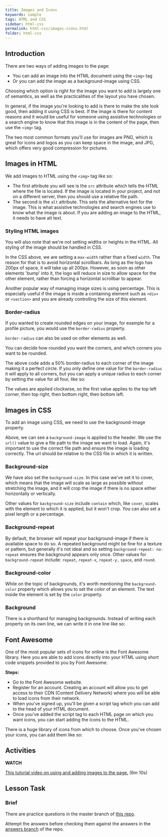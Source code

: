```yaml
---
title: Images and Icons
keywords: sample
tags: HTML and CSS
sidebar: html-css
permalink: html-css/images-icons.html
folder: html-css
---
```

## Introduction

There are two ways of adding images to the page:

- You can add an image into the HTML document using the `<img>` tag
- Or you can add the image as a background-image using CSS. 

Choosing which option is right for the image you want to add is largely one of semantics, as well as the practicalities of the layout you have chosen.

In general, if the image you're looking to add is there to make the site look good, then adding it using CSS is best. If the image is there for content reasons and it would be useful for someone using assistive technologies or a search engine to know that this image is in the content of the page, then use the `<img>` tag. 

The two most common formats you'll use for images are PNG, which is great for icons and logos as you can keep space in the image, and JPG, which offers very good compression for pictures.

## Images in HTML

We add images to HTML using the `<img>` tag like so:

- The first attribute you will see is the `src` attribute which tells the HTML where the file is located. If the image is located in your project, and not on a different server, then you should use a relative file path.
- The second is the `alt` attribute. This sets the alternative text for the image. This is what assistive technologies and search engines use to know what the image is about. If you are adding an image to the HTML, it needs to have alt text.

### Styling HTML images

You will also note that we're not setting widths or heights in the HTML. All styling of the image should be handled in CSS.

In the CSS above, we are setting a `max-width` rather than a fixed `width`. The reason for that is to avoid horizontal scrollbars. As long as the logo has 200px of space, it will take up all 200px. However, as soon as other elements 'bump' into it, the logo will reduce in size to allow space for the other element, rather than forcing a horizontal scrollbar to appear.

Another popular way of managing image sizes is using percentage. This is especially useful if the image is inside a containing element such as `<div>` or `<section>` and you are already controlling the size of this element.

### Border-radius

If you wanted to create rounded edges on your image, for example for a profile picture, you would use the `border-radius` property.  

`border-radius` can also be used on other elements as well. 

You can decide how rounded you want the corners, and which corners you want to be rounded.

The above code adds a 50% border-radius to each corner of the image making it a perfect circle. If you only define one value for the `border-radius` it will apply to all corners, but you can apply a unique radius to each corner by setting the value for all four, like so:

The values are applied clockwise, so the first value applies to the top left corner, then top right, then bottom right, then bottom left.

## Images in CSS

To add an image using CSS, we need to use the background-image property.

Above, we can see a `background-image` is applied to the header. We use the `url()` value to give a file path to the image we want to load. Again, it's important to use the correct file path and ensure the image is loading correctly. The url should be relative to the CSS file in which it is written.

### Background-size

We have also set the `background-size`. In this case we've set it to cover, which means that the image will scale as large as possible without stretching the image, and it will crop the image if there is no space either horizontally or vertically.

Other values for `background-size` include `contain` which, like `cover`, scales with the element to which it is applied, but it won't crop. You can also set a pixel length or a percentage.

### Background-repeat

By default, the browser will repeat your background-image if there is available space to do so. A repeated background might be fine for a texture or pattern, but generally it's not ideal and so setting `background-repeat: no-repeat` ensures the background appears only once. Other values for `background-repeat` include: `repeat`, `repeat-x`, `repeat-y,` `space`, and `round`.

### Background-color

While on the topic of backgrounds, it's worth mentioning the `background-color` property which allows you to set the color of an element. The text inside the element is set by the `color` property.

### Background

There is a shorthand for managing backgrounds. Instead of writing each property on its own line, we can write it in one line like so:

## Font Awesome

One of the most popular sets of icons for online is the Font Awesome library. Here you are able to add icons directly into your HTML using short code snippets provided to you by Font Awesome.

**Steps:**

- Go to the Font Awesome website.
- Register for an account. Creating an account will allow you to get access to their CDN (Content Delivery Network) where you will be able to load icons from their network.
- When you've signed up, you'll be given a script tag which you can add to the head of your HTML document. 
- Once you've added the script tag to each HTML page on which you want icons, you can start adding the icons to the HTML. 

There is a huge library of icons from which to choose. Once you've chosen your icons, you can add them like so:

## Activities

**WATCH**

[This tutorial video on using and adding images to the page.](https://scrimba.com/scrim/c7PaPeAZ?pl=paaBbTa) (6m 10s)

## Lesson Task

### Brief

There are practice questions in the master branch of [this repo](https://scrimba.com/scrim/c7PaPeAZ?pl=paaBbTa).

Attempt the answers before checking them against the answers in the [answers branch](https://github.com/Noroff-Education/lesson-task-htmlcss-module2-lesson1/tree/answers) of the repo.
